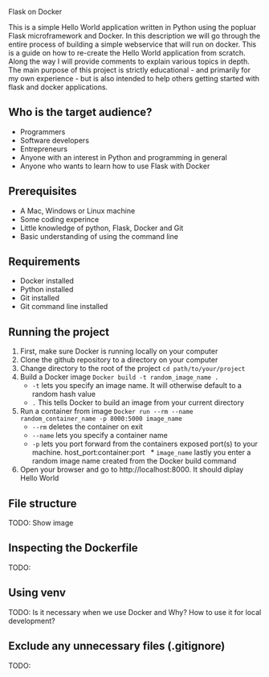 Flask on Docker



This is a simple Hello World application written in Python using the popluar Flask microframework and Docker. In this description we will go through the entire process of building a simple webservice that will run on docker. This is a guide on how to re-create the Hello World application from scratch. Along the way I will provide comments to explain various topics in depth. The main purpose of this project is strictly educational - and primarily for my own experience - but is also intended to help others getting started with flask and docker applications. 

## Who is the target audience?

* Programmers
* Software developers
* Entrepreneurs
* Anyone with an interest in Python and programming in general
* Anyone who wants to learn how to use Flask with Docker

## Prerequisites

* A Mac, Windows or Linux machine
* Some coding experince
* Little knowledge of python, Flask, Docker and Git
* Basic understanding of using the command line

## Requirements

* Docker installed 
* Python installed
* Git installed
* Git command line installed

## Running the project

1. First, make sure Docker is running locally on your computer
2. Clone the github repository to a directory on your computer
3. Change directory to the root of the project `cd path/to/your/project`
4. Build a Docker image `Docker build -t random_image_name .`
   * `-t` lets you specify an image name. It will otherwise default to a random hash value
   * `.` This tells Docker to build an image from your current directory
5. Run a container from image `Docker run --rm --name random_container_name -p 8000:5000 image_name`
   * `--rm` deletes the container on exit
   * `--name` lets you specify a container name
   * `-p` lets you port forward from the containers exposed port(s) to your machine. host_port:container:port
   * `image_name` lastly you enter a random image name created from the Docker build command
6. Open your browser and go to http://localhost:8000. It should diplay Hello World

## File structure

TODO: Show image

## Inspecting the Dockerfile

TODO:

## Using venv

TODO: Is it necessary when we use Docker and Why? How to use it for local development?

## Exclude any unnecessary files (.gitignore)

TODO: 
